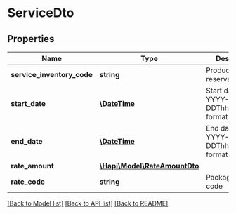 # ServiceDto

## Properties
Name | Type | Description | Notes
------------ | ------------- | ------------- | -------------
**service_inventory_code** | **string** | Products within a reservation | [optional] 
**start_date** | [**\DateTime**](\DateTime.md) | Start date in YYYY-MM-DDThh:mm:ss.sss format | [optional] 
**end_date** | [**\DateTime**](\DateTime.md) | End date in YYYY-MM-DDThh:mm:ss.sss format | [optional] 
**rate_amount** | [**\Hapi\Model\RateAmountDto**](RateAmountDto.md) |  | [optional] 
**rate_code** | **string** | Package rate code | [optional] 

[[Back to Model list]](../README.md#documentation-for-models) [[Back to API list]](../README.md#documentation-for-api-endpoints) [[Back to README]](../README.md)

